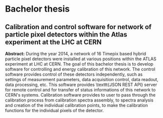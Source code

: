 # Bachelor thesis
## Calibration and control software for network of particle pixel detectors within the Atlas experiment at the LHC at CERN
**Abstract:** During the year 2014, a network of 16 Timepix based hybrid particle pixel detectors were installed at various positions within the ATLAS experiment at LHC at CERN.
	The goal of this bachelor thesis is to develop software for controlling and energy calibration of this network. The control software provides control of these detectors independently, such as settings of measurement parameters, data acquisition control, data readout, data processing, etc. This software provides \texttt{JSON REST API} server for remote control and for transfer of status informations of this network to CERN's systems.
	Calibration software provides to user to pass through the calibration process from calibration spectra assembly, to spectra analysis and creation of the individual calibration points, to make the calibration functions for the individual pixels of the detector.
